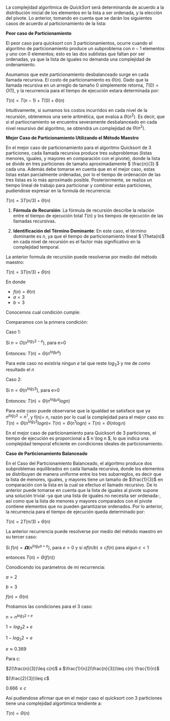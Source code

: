 La complejidad algorítmica de $QuickSort$ será determinanda de acuerdo a la distribución inicial de los elementos en la lista a ser ordenada, y la elección del pivote. Lo anterior, tomando en cuenta que se darán los siguientes casos de acuerdo al particionamiento de la lista:

**Peor caso de Particionamiento**

El peor caso para $quicksort$ con 3 particionamientos, ocurre cuando el  algoritmo de particionamiento produce un subproblema con  $n-1$ elementos y uno con 0 elementos; esto es las dos sublistas que faltan por ser ordenadas, ya que la lista de iguales no demanda una complejidad de ordenamiento.

Asumamos que este particionamiento desbalanceado surge en cada llamada recursiva. El costo de particionamiento es $Θ(n)$. Dado que la llamada recursiva en un arreglo de tamaño 0 simplemente retorna, $T(0)=O(1)$, y la recurrencia para el tiempo de ejecución estara determinada por:

$T(n)=T(n-1)+T(0)+Θ(n)$

Intuitivamente, si sumamos los costos incurridos en cada nivel de la recursión, obtenemos una serie aritmética, que evalúa a $Θ(n^2)$. Es decir, que si el partiocnamiento se encuentra severamente desbalanceado en cada nivel resursivo del algoritmo, se obtendrá un complejidad de $Θ(n^2)$.


**Mejor Caso de Particionamiento Utilizando el Método Maestro**

En el mejor caso de particionamiento para el algoritmo Quicksort de 3 particiones, cada llamada recursiva produce tres subproblemas (listas menores, iguales, y mayores en comparación con el pivote), donde la lista se divide en tres particiones de tamaño aproximadamente $ \frac{n}{3} $ cada una. Además debe tomarse en cuenta que en el mejor caso, estas listas estan parcialmente ordenadas, por lo el tiempo de ordenación de las tres listas es lo más aproximado posible. Posteriormente, se realiza un tiempo lineal de trabajo para particionar y combinar estas particiones, pudiendose expresar en la formula de recurrencia:


$T(n) = 3T(n/3) + \Theta(n)$


1. **Fórmula de Recursión**:
La fórmula de recursión describe la relación entre el tiempo de ejecución total $T(n)$ y los tiempos de ejecución de las llamadas recursivas.

2. **Identificación del Término Dominante**:
En este caso, el término dominante es $n$, ya que el tiempo de particionamiento lineal $ \Theta(n)$ en cada nivel de recursión es el factor más significativo en la complejidad temporal.


La anterior formula de recursión puede resolverse por medio del método maestro:


$T(n) = 3T(n/3) + \Theta(n)$

En donde 

* $f(n)=\theta(n)$
* $a=3$
* $b=3$

Conocemos cual condición cumple: 

Comparamos con la primera condición:

Caso 1:

Si $n= O(n^{log_{3} 3 -e})$, para e>0

Entonces: $T(n)=Θ(n^{log_{b} a})$

Para este caso no existiria ningun $e$ tal que reste $log_{3} 3$ y me de como resultado el $n$

Caso 2:

Si $n=  Θ(n^{log_{3} 3 })$, para e>0

Entonces:  $T(n)=Θ(n^{log_{b} a} log n)$

Para este caso puede observarse que la igualdad se satisface que ya $n^{log_{3} 3 }= n^{1}$, y f(n)= n, razón por lo cual la complejidad para el mejor caso es:
$T(n)=Θ(n^{log_{3} 3} log n)$= $T(n)=Θ(n^{1}log n)$ = $T(n)=Θ(n \log n)$


En el mejor caso de particionamiento para Quicksort de 3 particiones, el tiempo de ejecución es proporcional a $ n \log n $, lo que indica una complejidad temporal eficiente en condiciones ideales de particionamiento.

**Caso de Particionamiento Balanceado**

En el Caso del Particionamiento Balanceado, el algoritmo produce dos subproblemas equilibrados en cada llamada recursiva, donde los elementos se distribuyen de manera uniforme entre los tres subarreglos, es decir que la lista de menores, iguales, y mayores tiene un tamaño de $\frac{1}{3}$ en comparación con la lista en la cual se efectuo el llamado recursivo. De lo anterior puede tomarse en cuenta  que la lista de iguales al pivote supone una solución trivial -ya que una lista de iguales no necesita ser ordenada-, así como que la lista de menores y mayores comparados con el pivote contiene elementos que no pueden garantizarse ordenados. Por lo anterior, la recurrencia para el tiempo de ejecución queda determinado por:


$T(n)=2T(n/3)+Θ(n)$ 


La anterior recurrencia puede resolverse por medio del método maestro en su tercer caso:

Si $f(n)=𝝮(n^{log_b a + e})$, para $e>0$ y si $af(n/b)\leq cf(n)$ para algun $c<1$

entonces $T(n)=Θ(f(n))$

Conodicendo los parámetros de mi recurrencia:

$a=2$

$b=3$

$f(n)=Θ(n)$

Probamos las condiciones para el 3 caso:


$n=n^{log_3 2 + e}$

$1={log_3 2 + e}$

$1 -log_{3} 2 =e$

$e≈ 0.369$

Para c:

$2(\frac{n}{3})\leq c(n)$
a
$\frac{1}{n}2(\frac{n}{3})\leq c(n) \frac{1}{n}$


$(\frac{2}{3})\leq c$

$0.666\leq c$

Así pudiendose afirmar que en el mejor caso el quicksort con 3 particiones tiene una complejidad algortimica tendiente a:

$T(n)=Θ(n)$









